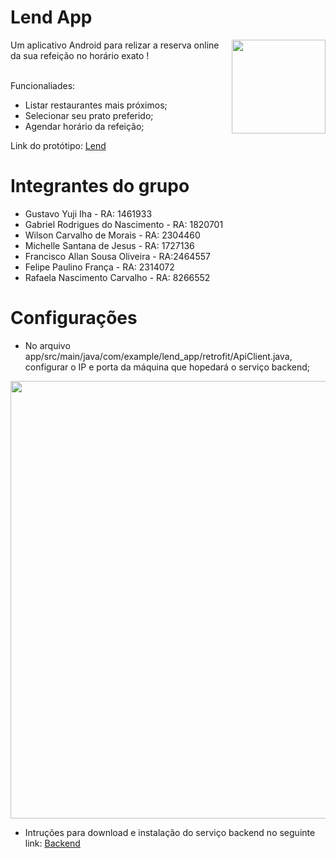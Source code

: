 # Lend App

<img src="https://lh4.googleusercontent.com/Sg-GUFSx_P14GiMMl_BtU8vMVTi510b3FF7-7MwFWUo16btOR30Gi8OZkjO978Hl2PI=w1200-h630-p" width="150" align="right"/>


Um aplicativo Android para relizar a reserva online da sua refeição no horário exato !
<br>
<br>

Funcionaliades:

- Listar restaurantes mais próximos;
- Selecionar seu prato preferido;
- Agendar horário da refeição;

Link do protótipo: <a href="https://marvelapp.com/prototype/71fg38a/screen/88948265">Lend</a>

# Integrantes do grupo
- Gustavo Yuji Iha - RA: 1461933
- Gabriel Rodrigues do Nascimento - RA: 1820701
- Wilson Carvalho de Morais - RA: 2304460
- Michelle Santana de Jesus  - RA: 1727136
- Francisco Allan Sousa Oliveira - RA:2464557
- Felipe Paulino França - RA: 2314072
- Rafaela Nascimento Carvalho - RA: 8266552

# Configurações
 - No arquivo app/src/main/java/com/example/lend_app/retrofit/ApiClient.java, configurar o IP e porta da máquina que hopedará o serviço backend;

  <img src="https://drive.google.com/uc?export=download&id=1U3uk4onedRfnMDFPaXBeWa7RKmUhVmGF" width="700">

 - Intruções para download e instalação do serviço backend no seguinte link: <a href="https://github.com/felipe-franca/lend_backend">Backend</a>